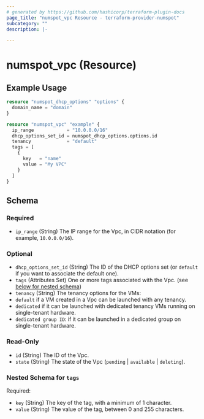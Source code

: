```yaml
---
# generated by https://github.com/hashicorp/terraform-plugin-docs
page_title: "numspot_vpc Resource - terraform-provider-numspot"
subcategory: ""
description: |-
  
---
```


# numspot_vpc (Resource)



## Example Usage

```terraform
resource "numspot_dhcp_options" "options" {
  domain_name = "domain"
}

resource "numspot_vpc" "example" {
  ip_range            = "10.0.0.0/16"
  dhcp_options_set_id = numspot_dhcp_options.options.id
  tenancy             = "default"
  tags = [
    {
      key   = "name"
      value = "My VPC"
    }
  ]
}
```

<!-- schema generated by tfplugindocs -->
## Schema

### Required

- `ip_range` (String) The IP range for the Vpc, in CIDR notation (for example, `10.0.0.0/16`).

### Optional

- `dhcp_options_set_id` (String) The ID of the DHCP options set (or `default` if you want to associate the default one).
- `tags` (Attributes Set) One or more tags associated with the Vpc. (see [below for nested schema](#nestedatt--tags))
- `tenancy` (String) The tenancy options for the VMs:<br />
- `default` if a VM created in a Vpc can be launched with any tenancy.<br />
- `dedicated` if it can be launched with dedicated tenancy VMs running on single-tenant hardware.<br />
- `dedicated group ID`: if it can be launched in a dedicated group on single-tenant hardware.

### Read-Only

- `id` (String) The ID of the Vpc.
- `state` (String) The state of the Vpc (`pending` \| `available` \| `deleting`).

<a id="nestedatt--tags"></a>
### Nested Schema for `tags`

Required:

- `key` (String) The key of the tag, with a minimum of 1 character.
- `value` (String) The value of the tag, between 0 and 255 characters.
